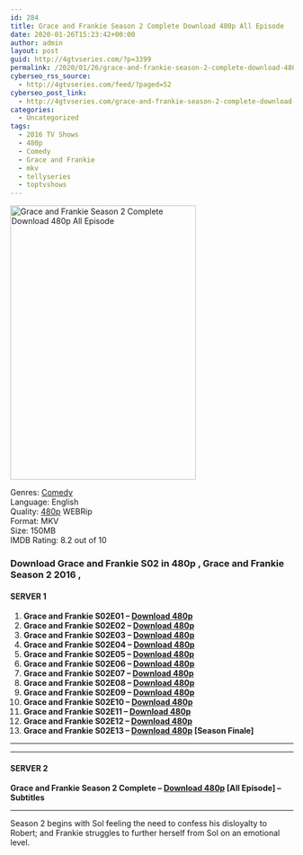 ```yaml
---
id: 284
title: Grace and Frankie Season 2 Complete Download 480p All Episode
date: 2020-01-26T15:23:42+00:00
author: admin
layout: post
guid: http://4gtvseries.com/?p=3399
permalink: /2020/01/26/grace-and-frankie-season-2-complete-download-480p-all-episode/
cyberseo_rss_source:
  - http://4gtvseries.com/feed/?paged=52
cyberseo_post_link:
  - http://4gtvseries.com/grace-and-frankie-season-2-complete-download-480p-all-episode/
categories:
  - Uncategorized
tags:
  - 2016 TV Shows
  - 480p
  - Comedy
  - Grace and Frankie
  - mkv
  - tellyseries
  - toptvshows
---
```

<img loading="lazy" class="aligncenter" src="https://3.bp.blogspot.com/-J0yFxKdJGWA/Xi2snPET2pI/AAAAAAAAASg/Rii06M3IKDYFpdifYeGDeJ_DfaWDh1APACK4BGAYYCw/s1600/Grace%2Band%2BFrankie%2BSeason%2B2.jpg" alt="Grace and Frankie Season 2 Complete Download 480p All Episode" width="330" height="488" />

Genres: <a href="http://4gtvseries.com/tag/comedy/" data-wpel-link="internal">Comedy</a>  
Language: English  
Quality:&nbsp;<a href="http://4gtvseries.com/tag/480p/" data-wpel-link="internal">480p</a> WEBRip  
Format: MKV  
Size: 150MB  
IMDB Rating: 8.2 out of 10

### **Download Grace and Frankie S02 in 480p , Grace and Frankie Season 2 2016 ,&nbsp;**

#### <span><strong>SERVER 1</strong></span>

  1. **Grace and Frankie S02E01 – <a href="http://slink.dl480p.xyz/uY23XRk" data-wpel-link="external" target="_blank" rel="nofollow external noopener noreferrer" class="wpel-icon-left"><i class="wpel-icon fa fa-download" aria-hidden="true"></i>Download 480p</a>**
  2. **Grace and Frankie S02E02 – <a href="http://slink.dl480p.xyz/Kq9vB6c" data-wpel-link="external" target="_blank" rel="nofollow external noopener noreferrer" class="wpel-icon-left"><i class="wpel-icon fa fa-download" aria-hidden="true"></i>Download 480p</a>**
  3. **Grace and Frankie S02E03 – <a href="http://slink.dl480p.xyz/tFDJzZ" data-wpel-link="external" target="_blank" rel="nofollow external noopener noreferrer" class="wpel-icon-left"><i class="wpel-icon fa fa-download" aria-hidden="true"></i>Download 480p</a>**
  4. **Grace and Frankie S02E04 – <a href="http://slink.dl480p.xyz/53vx" data-wpel-link="external" target="_blank" rel="nofollow external noopener noreferrer" class="wpel-icon-left"><i class="wpel-icon fa fa-download" aria-hidden="true"></i>Download 480p</a>**
  5. **Grace and Frankie S02E05 – <a href="http://slink.dl480p.xyz/XfF3dW" data-wpel-link="external" target="_blank" rel="nofollow external noopener noreferrer" class="wpel-icon-left"><i class="wpel-icon fa fa-download" aria-hidden="true"></i>Download 480p</a>**
  6. **Grace and Frankie S02E06 – <a href="http://slink.dl480p.xyz/psd2FQdz" data-wpel-link="external" target="_blank" rel="nofollow external noopener noreferrer" class="wpel-icon-left"><i class="wpel-icon fa fa-download" aria-hidden="true"></i>Download 480p</a>**
  7. **Grace and Frankie S02E07 – <a href="http://slink.dl480p.xyz/i0FoN" data-wpel-link="external" target="_blank" rel="nofollow external noopener noreferrer" class="wpel-icon-left"><i class="wpel-icon fa fa-download" aria-hidden="true"></i>Download 480p</a>**
  8. **Grace and Frankie S02E08 – <a href="http://slink.dl480p.xyz/UTt1" data-wpel-link="external" target="_blank" rel="nofollow external noopener noreferrer" class="wpel-icon-left"><i class="wpel-icon fa fa-download" aria-hidden="true"></i>Download 480p</a>**
  9. **Grace and Frankie S02E09 – <a href="http://slink.dl480p.xyz/O4lq" data-wpel-link="external" target="_blank" rel="nofollow external noopener noreferrer" class="wpel-icon-left"><i class="wpel-icon fa fa-download" aria-hidden="true"></i>Download 480p</a>**
 10. **Grace and Frankie S02E10 – <a href="http://slink.dl480p.xyz/aPsg" data-wpel-link="external" target="_blank" rel="nofollow external noopener noreferrer" class="wpel-icon-left"><i class="wpel-icon fa fa-download" aria-hidden="true"></i>Download 480p</a>**
 11. **Grace and Frankie S02E11 – <a href="http://slink.dl480p.xyz/Cj7xDL" data-wpel-link="external" target="_blank" rel="nofollow external noopener noreferrer" class="wpel-icon-left"><i class="wpel-icon fa fa-download" aria-hidden="true"></i>Download 480p</a>**
 12. **Grace and Frankie S02E12 – <a href="http://slink.dl480p.xyz/YrNO" data-wpel-link="external" target="_blank" rel="nofollow external noopener noreferrer" class="wpel-icon-left"><i class="wpel-icon fa fa-download" aria-hidden="true"></i>Download 480p</a>**
 13. **Grace and Frankie S02E13 – <a href="http://slink.dl480p.xyz/mToJLWQ" data-wpel-link="external" target="_blank" rel="nofollow external noopener noreferrer" class="wpel-icon-left"><i class="wpel-icon fa fa-download" aria-hidden="true"></i>Download 480p</a> [Season Finale]**

* * *

* * *

#### <span><strong>SERVER 2</strong></span>

**Grace and Frankie Season 2 Complete – <a href="http://dl480p.xyz/3705/" data-wpel-link="external" target="_blank" rel="nofollow external noopener noreferrer" class="wpel-icon-left"><i class="wpel-icon fa fa-download" aria-hidden="true"></i>Download 480p</a> [All Episode] – Subtitles**

* * *

Season 2 begins with Sol feeling the need to confess his disloyalty to Robert; and Frankie struggles to further herself from Sol on an emotional level.

<div align="center">
</div>